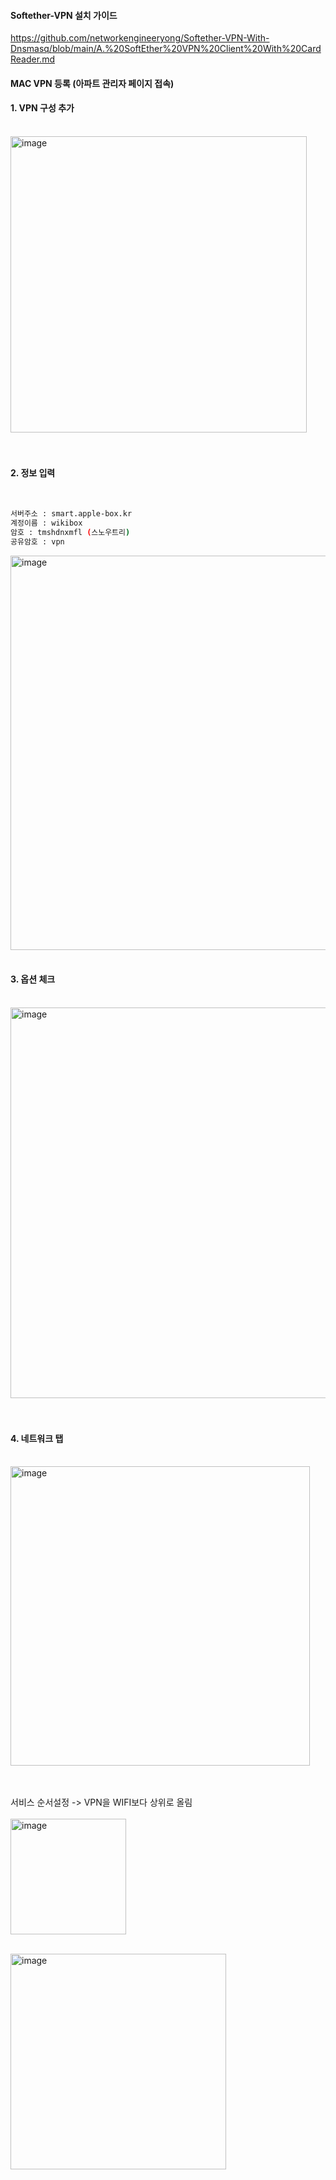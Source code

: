 
#### Softether-VPN 설치 가이드

https://github.com/networkengineeryong/Softether-VPN-With-Dnsmasq/blob/main/A.%20SoftEther%20VPN%20Client%20With%20CardReader.md

#### MAC VPN 등록 (아파트 관리자 페이지 접속)

#### 1. VPN 구성 추가
<br>
<img width="474" alt="image" src="https://github.com/user-attachments/assets/f7b5818c-2bf8-4416-985e-7d3575fde09c" />
<br><br><br>

#### 2. 정보 입력
<br>

```bash
서버주소 : smart.apple-box.kr
계정이름 : wikibox
암호 : tmshdnxmfl (스노우트리)
공유암호 : vpn
```

<img width="631" alt="image" src="https://github.com/user-attachments/assets/9736bce5-68a0-4571-8b84-df81e9423244" />
<br><br>

#### 3. 옵션 체크
<br>
<img width="625" alt="image" src="https://github.com/user-attachments/assets/20d155df-4bea-4601-812d-3a44716a259e" />
<br><br><br>

#### 4. 네트워크 탭
<br>
<img width="479" alt="image" src="https://github.com/user-attachments/assets/d948d525-41e8-4d08-b342-a418d0f09622" />
<br><br><br>

서비스 순서설정 -> VPN을 WIFI보다 상위로 올림
<br><br>
<img width="185" alt="image" src="https://github.com/user-attachments/assets/4e319c26-4323-47e9-985a-0349b813364d" />
<br><br>

<img width="345" alt="image" src="https://github.com/user-attachments/assets/11e21a49-4077-448a-b556-38bfdfbf2a79" />
<br><br><br>






